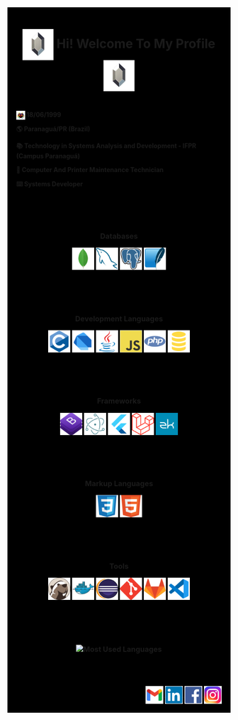 <div style="background-color:black; padding: 10px">
  <h1 align="center"> 
    <img align="center" title="Rupee" alt="Rupee" height="70" width="70" src="_images/zelda/rupee-silver-breath-of-the-wild.png">
    Hi! Welcome To My Profile
    <img align="center" title="Rupee" alt="Rupee" height="70" width="70" src="_images/zelda/rupee-silver-breath-of-the-wild.png">
  </h1>

  <h4 style="padding: 10px;">
    <p><img style="float:left; vertical-align:bottom;" title="Majora's Mask" alt="Majora's Mask" height="20" width="20" src="_images/zelda/majoras-mask.png">&nbsp;18/06/1999</p>
    <p>🌎 Paranaguá/PR (Brazil)</p>
    <p>📚 Technology in Systems Analysis and Development - IFPR (Campus Paranaguá)</p>
    <p>🔧 Computer And Printer Maintenance Technician</p>
    <p>⌨️ Systems Developer</p>
  </h4>

  <h3 align="center" style="padding: 30px;">
    <p>Databases</p>
    <img align="center" title="MongoDB" alt="MongoDB" height="50" width="50" src="_images/bancos-de-dados/mongodb.png">
    <img align="center" title="MySQL" alt="MySQL" height="50" width="50" src="_images/bancos-de-dados/mysql.png">
    <img align="center" title="PostgreSQL" alt="PostgreSQL" height="50" width="50" src="_images/bancos-de-dados/postgresql.png">
    <img align="center" title="SQLite" alt="SQLite" height="50" width="50" src="_images/bancos-de-dados/sqlite.png">
  </h3>

  <h3 align="center" style="padding: 30px;">
    <p>Development Languages</p>
    <img align="center" title="C" alt="C" height="50" width="50" src="_images/linguagens-de-programacao/c.png">
    <img align="center" title="Dart" alt="Dart" height="50" width="50" src="_images/linguagens-de-programacao/dart.png">
    <img align="center" title="Java" alt="Java" height="50" width="50" src="_images/linguagens-de-programacao/java.png">
    <img align="center" title="JavaScript" alt="JavaScript" height="50" width="50" src="_images/linguagens-de-programacao/javascript.png">
    <img align="center" title="PHP" alt="PHP" height="50" width="50" src="_images/linguagens-de-programacao/php.png">
    <img align="center" title="SQL" alt="SQL" height="50" width="50" src="_images/linguagens-de-programacao/sql.png">
  </h3>

  <h3 align="center" style="padding: 30px;">
    <p>Frameworks</p>
    <img align="center" title="Bootstrap" alt="Bootstrap" height="50" width="50" src="_images/frameworks/bootstrap.png">
    <img align="center" title="Electron" alt="Electron" height="50" width="50" src="_images/frameworks/electron.png">
    <img align="center" title="Flutter" alt="Flutter" height="50" width="50" src="_images/frameworks/flutter.png">
    <img align="center" title="Laravel" alt="Laravel" height="50" width="50" src="_images/frameworks/laravel.png">
    <img align="center" title="ZK" alt="ZK" height="50" width="50" src="_images/frameworks/zk.png">
  </h3>

  <h3 align="center" style="padding: 30px;">
    <p>Markup Languages</p>
    <img align="center" title="CSS" alt="CSS" height="50" width="50" src="_images/linguagens-de-marcacao/css.png">
    <img align="center" title="HTML" alt="HTML" height="50" width="50" src="_images/linguagens-de-marcacao/html.png">
  </h3>

  <h3 align="center" style="padding: 30px;">
    <p>Tools</p>
    <img align="center" title="DBeaver" alt="DBeaver" height="50" width="50" src="_images/ferramentas/dbeaver.png">
    <img align="center" title="Docker" alt="Docker" height="50" width="50" src="_images/ferramentas/docker.png">
    <img align="center" title="Eclipse" alt="Eclipse" height="50" width="50" src="_images/ferramentas/eclipse.png">
    <img align="center" title="Git" alt="Git" height="50" width="50" src="_images/ferramentas/git.png">
    <img align="center" title="GitLab" alt="GitLab" height="50" width="50" src="_images/ferramentas/gitlab.png">
    <img align="center" title="Visual Studio Code" alt="Visual Studio Code" height="50" width="50" src="_images/ferramentas/visual-studio-code.png">
  </h3>

  <h3 align="center" style="padding: 30px;">
    <p><img align="center" title="Most Used Languages" alt="Most Used Languages" src="https://github-readme-stats.vercel.app/api/top-langs/?username=KyuujiVinsmoke&layout=compact&langs_count=7&theme=dark"/></p>
  </h3>
  
  <div align="right" style="padding: 10px;">
    <a href="mailto:andreluizvelosocruz@gmail.com" > 
      <img align="center" title="Gmail" alt="Gmail" height="40" width="40" src="_images/contatos/gmail.png">
    </a>
    <a href="https://www.linkedin.com/in/kyuujivinsmoke">
      <img align="center" title="LinkedIn" alt="LinkedIn" height="40" width="40" src="_images/contatos/LinkedIn.png">
    </a>
    <a href="https://www.facebook.com/KyuujiVinsmoke">
      <img align="center" title="Facebook" alt="Facebook" height="40" width="40" src="_images/contatos/facebook.png">
    </a>
    <a href="https://www.instagram.com/kyuujivinsmoke/?hl=pt-br">
      <img align="center" title="Instagram" alt="Instagram" height="40" width="40" src="_images/contatos/instagram.png">
    </a>
  </div>

  <style>
    a:hover{ text-decoration: none; }
  </style>
</div>